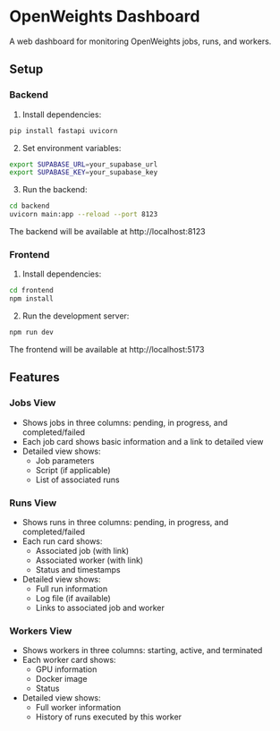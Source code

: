 # OpenWeights Dashboard

A web dashboard for monitoring OpenWeights jobs, runs, and workers.

## Setup

### Backend

1. Install dependencies:
```bash
pip install fastapi uvicorn
```

2. Set environment variables:
```bash
export SUPABASE_URL=your_supabase_url
export SUPABASE_KEY=your_supabase_key
```

3. Run the backend:
```bash
cd backend
uvicorn main:app --reload --port 8123
```

The backend will be available at http://localhost:8123

### Frontend

1. Install dependencies:
```bash
cd frontend
npm install
```

2. Run the development server:
```bash
npm run dev
```

The frontend will be available at http://localhost:5173

## Features

### Jobs View
- Shows jobs in three columns: pending, in progress, and completed/failed
- Each job card shows basic information and a link to detailed view
- Detailed view shows:
  - Job parameters
  - Script (if applicable)
  - List of associated runs

### Runs View
- Shows runs in three columns: pending, in progress, and completed/failed
- Each run card shows:
  - Associated job (with link)
  - Associated worker (with link)
  - Status and timestamps
- Detailed view shows:
  - Full run information
  - Log file (if available)
  - Links to associated job and worker

### Workers View
- Shows workers in three columns: starting, active, and terminated
- Each worker card shows:
  - GPU information
  - Docker image
  - Status
- Detailed view shows:
  - Full worker information
  - History of runs executed by this worker